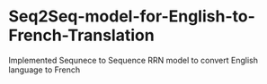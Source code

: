 # Seq2Seq-model-for-English-to-French-Translation
Implemented Sequnece to Sequence RRN model to convert English language to French
